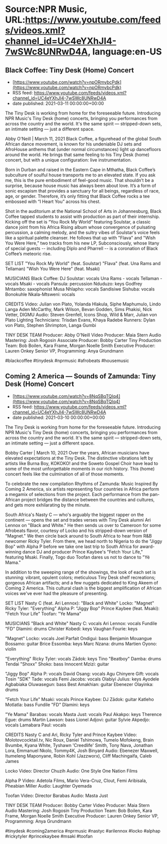 # Source:NPR Music, URL:https://www.youtube.com/feeds/videos.xml?channel_id=UC4eYXhJI4-7wSWc8UNRwD4A, language:en-US

## Black Coffee: Tiny Desk (Home) Concert
 - [https://www.youtube.com/watch?v=npORmybcPdk](https://www.youtube.com/watch?v=npORmybcPdk)
 - RSS feed: https://www.youtube.com/feeds/videos.xml?channel_id=UC4eYXhJI4-7wSWc8UNRwD4A
 - date published: 2021-03-11 00:00:00+00:00

The Tiny Desk is working from home for the foreseeable future. Introducing NPR Music's Tiny Desk (home) concerts, bringing you performances from across the country and the world. It's the same spirit — stripped-down sets, an intimate setting — just a different space.

Abby O'Neill | March 11, 2021
Black Coffee, a figurehead of the global South African dance movement, is known for his undeniable DJ sets and AfroHouse anthems that (under normal circumstances) light up dancefloors around the world. He brings that same feeling to his Tiny Desk (home) concert, but with a unique configuration: live instrumentation. 

Born in Durban and raised in the Eastern Cape in Mthatha, Black Coffee’s subculture of soulful house transports me to an elevated state. If you ask me, this is the pure embodiment of feel-good music. That shouldn’t be a surprise, because house music has always been about love. It’s a form of sonic escapism that provides a sanctuary for all beings, regardless of race, age, or gender. Therefore, it’s only fitting that Black Coffee rocks a tee embossed with “I Heart You” across his chest. 

Shot in the auditorium at the National School of Arts in Johannesburg, Black Coffee tapped students to assist with production as part of their internship. Kicking off the set is “You Rock My World” featuring Soulstar, a classic dance joint from his Africa Rising album whose convergence of pulsating percussion, a calming melody, and the sultry vibes of Soulstar’s voice feels like a spiritual palette cleanser. He follows that up with "Flava" and "Wish You Were Here,” two tracks from his new LP, Subconsciously, whose litany of special guests -- including Diplo and Pharrell -- is a coronation of Black Coffee’s meteoric rise.

SET LIST
"You Rock My World" (feat. Soulstar)
"Flava" (feat. Una Rams and Tellaman)
"Wish You Were Here" (feat. Msaki)

MUSICIANS
Black Coffee: DJ
Soulstar: vocals
Una Rams - vocals
Tellaman - vocals
Msaki - vocals
Pansula: percussion
Nduduzo: keys
Godfrey Mntambo: saxophonist
Musa Nhlapho: vocals
Sandisiwe Sishuba: vocals
Bonokuhle Nkala-Mtsweni: vocals

CREDITS
Video: Julian von Plato, Yolanda Hlakula, Siphe Maphumulo, Lindo Langa Aden McCarthy, Mark Wilson, Bevan Godden, Sims Phakisi, Nick Vetter, DIGMU
Audio: Steven Grenfell, Icons Shop, Wild & Marr, Julian von Plato
Lighting Technicians: Trisdan Evans, Khaya Radebe
Runners: Dylan von Plato, Stephen Shrimpton, Langa Gumbi

TINY DESK TEAM
Producer: Abby O'Neill
Video Producer: Maia Stern
Audio Mastering: Josh Rogosin
Associate Producer: Bobby Carter
Tiny Production Team: Bob Boilen, Kara Frame, Morgan Noelle Smith
Executive Producer: Lauren Onkey
Senior VP, Programming: Anya Grundmann

#blackcoffee #tinydesk #nprmusic #afrobeats #housemusic

## Coming 2 America — Sounds of Zamunda: Tiny Desk (Home) Concert
 - [https://www.youtube.com/watch?v=8NqSBqTQIq4](https://www.youtube.com/watch?v=8NqSBqTQIq4)
 - RSS feed: https://www.youtube.com/feeds/videos.xml?channel_id=UC4eYXhJI4-7wSWc8UNRwD4A
 - date published: 2021-03-10 00:00:00+00:00

The Tiny Desk is working from home for the foreseeable future. Introducing NPR Music's Tiny Desk (home) concerts, bringing you performances from across the country and the world. It's the same spirit — stripped-down sets, an intimate setting — just a different space.

Bobby Carter | March 10, 2021
Over the years, African musicians have elevated expectations at the Tiny Desk. The distinctive vibrations left by artists like Burna Boy, KOKOKO! and the Soweto Gospel Choir have lead to some of the most unforgettable moments in our rich history. This (home) concert feels like the culmination of all of those moments.

To celebrate the new compilation Rhythms of Zamunda: Music Inspired By Coming 2 America, six artists representing four countries in Africa perform a megamix of selections from the project. Each performance from the pan-African project bridges the distance between the countries and cultures, and gets more exhilarating by the minute.

South Africa's Nasty C — who's arguably the biggest rapper on the continent — opens the set and trades verses with Tiny Desk alumni Ari Lennox on "Black and White." He then sends us over to Cameroon for some Afrobeats flavor, courtesy of Locko and his stripped-down version of "Magnet." We then circle back around to South Africa to hear from R&B newcomer Ricky Tyler. From there, we head north to Nigeria to do the "Jiggy Bop" with Alpha P before we take one last trip to South Africa for award-winning dance DJ and producer Prince Kaybee's "Fetch Your Life," featuring Msaki. Finally, Togo duo Toofan dares us not to dance to "Yé Mama."

In addition to the sweeping range of the showings, the look of each set is stunning: vibrant, opulent colors; meticulous Tiny Desk shelf recreations; gorgeous African artifacts; and a few nuggets dedicated to King Akeem of Coming 2 America. This cultural clash is the biggest amplification of African voices we've ever had the pleasure of presenting.

SET LIST
Nasty C (feat. Ari Lennox): "Black and White"
Locko: "Magnet"
Ricky Tyler: "Everything"
Alpha P: "Jiggy Bop"
Prince Kaybee (feat. Msaki): "Fetch Your Life"
Toofan: "Ye Mama"

MUSICIANS
"Black and White"
Nasty C: vocals
Ari Lennox: vocals
Fundile "FD" Dlamini: drums
Christer Kobedi: keys
Vaughan Fourie: keys

"Magnet"
Locko: vocals
Joel Parfait Ondigui: bass
Benjamin Mouangue Bossamo: guitar
Brice Essomba: keys
Marc Nzana: drums
Martien Oyono: violin

"Everything"
Ricky Tyler: vocals
Zādok: keys
Tino "Beatboy" Damba: drums
Tendai "Shoxx" Shoko: bass
Innocent Mzizi: guitar

"Jiggy Bop"
Alpha P: vocals
David Osang: vocals
Agu Chinyere Gift: vocals
Tosin "SDK" Tade: vocals
Femi Jacobs: vocals
Olabiyi Julius: keys
Ayodele Agbabiaka Oluwasegun: bass
Best Amakhian: guitar
Ebenezer Olayinka: drums

"Fetch Your Life"
Msaki: vocals
Prince Kaybee: DJ
Zādok: guitar
Katleho Motlatla: bass
Fundile "FD" Dlamini: keys

"Ye Mama"
Barabas: vocals
Masta Just: vocals
Paul Akakpo: keys
Therence Egue: drums
Martin Lawson: bass
Lionel Adjovi: guitar
Sylvie Akpedjo: vocals
Lamabara Paul: vocals

CREDITS
Nasty C and Ari, Ricky Tyler and Prince Kaybee
Video: Molotovcocktail.tv, Nic Roux, Daniel Tshimowa, Tumelo Mofokeng, Brain Bvumbe, Kyana White, Tyshawn 'Creedlife' Smith, Tony Nava, Jonathan Lora, Emmanuel Nkolo, Tommy4K, Josh Binyard
Audio: Ebenezer Maxwell, Itumeleng Maponyane, Robin Kohl (Jazzworx), Cliff Machingaifa, Caleb James

Locko
Video: Director Chuzih
Audio: One Style One Nation Films

Alpha P
Video: Adetola Films, Mario Vera-Cruz, Clout, Femi Aribisala, Pheabian Miller
Audio: Laughter Oyemada

Toofan
Video: Director Barabas
Audio: Masta Just

TINY DESK TEAM
Producer: Bobby Carter
Video Producer: Maia Stern
Audio Mastering: Josh Rogosin
Tiny Production Team: Bob Boilen, Kara Frame, Morgan Noelle Smith
Executive Producer: Lauren Onkey
Senior VP, Programming: Anya Grundmann

#tinydesk #coming2america #nprmusic #nastyc #arilennox #locko #alphap #rickytyler #princekaybee #msaki #toofan


